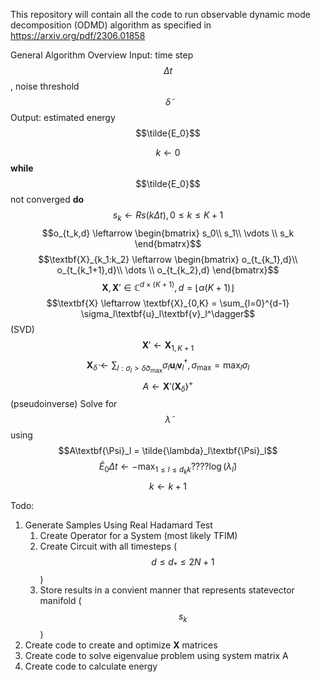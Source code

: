 This repository will contain all the code to run observable dynamic mode decomposition (ODMD) algorithm as specified in https://arxiv.org/pdf/2306.01858

General Algorithm Overview
Input: time step $$\Delta t$$, noise threshold $$\tilde{\delta}$$
Output: estimated energy $$\tilde{E_0}$$

$$k \leftarrow 0$$
**while**  $$\tilde{E_0}$$ not converged **do**
    $$s_k \leftarrow Rs(k\Delta t), 0 \le k \le K+1$$
    $$o_{t_k,d} \leftarrow \begin{bmatrix} s_0\\ s_1\\ \vdots \\ s_k \end{bmatrx}$$
    $$\textbf{X}_{k_1:k_2} \leftarrow \begin{bmatrix} o_{t_{k_1},d}\\ o_{t_{k_1+1},d}\\ \dots \\ o_{t_{k_2},d} \end{bmatrx}$$
    $$\textbf{X}, \textbf{X}' \in \mathbb{C}^{d\times(K+1)}, d = \lfloor\alpha(K+1)\rfloor$$
    $$\textbf{X} \leftarrow \textbf{X}_{0,K} = \sum_{l=0}^{d-1} \sigma_l\textbf{u}_l\textbf{v}_l^\dagger$$ (SVD)
    $$\textbf{X}' \leftarrow \textbf{X}_{1,K+1}$$
    $$\textbf{X}_\tilde{\delta} \leftarrow \sum_{l:\sigma_l>\tilde{\delta}\sigma_{\text{max}}} \sigma_l\textbf{u}_l\textbf{v}_l^\dagger, \sigma_{\text{max}} = \max_l\sigma_l$$
    $$A \leftarrow \textbf{X}'\left(\textbf{X}_\tilde{\delta} \right)^+$$ (pseudoinverse)
    Solve for $$\tilde{\lambda}$$ using $$A\textbf{\Psi}_l = \tilde{\lambda}_l\textbf{\Psi}_l$$
    $$\tilde{E}_0\Delta t \leftarrow - \max_{1\le l \le d_kk} ???? \log\left(\tilde{\lambda}_l\right)$$
    $$k \leftarrow k+1$$

Todo:
1. Generate Samples Using Real Hadamard Test
    1. Create Operator for a System (most likely TFIM)
    2. Create Circuit with all timesteps ($$d \le d_* \le 2N+1$$)
    3. Store results in a convient manner that represents statevector manifold ($$s_k$$)
2. Create code to create and optimize **X** matrices
3. Create code to solve eigenvalue problem using system matrix A
4. Create code to calculate energy